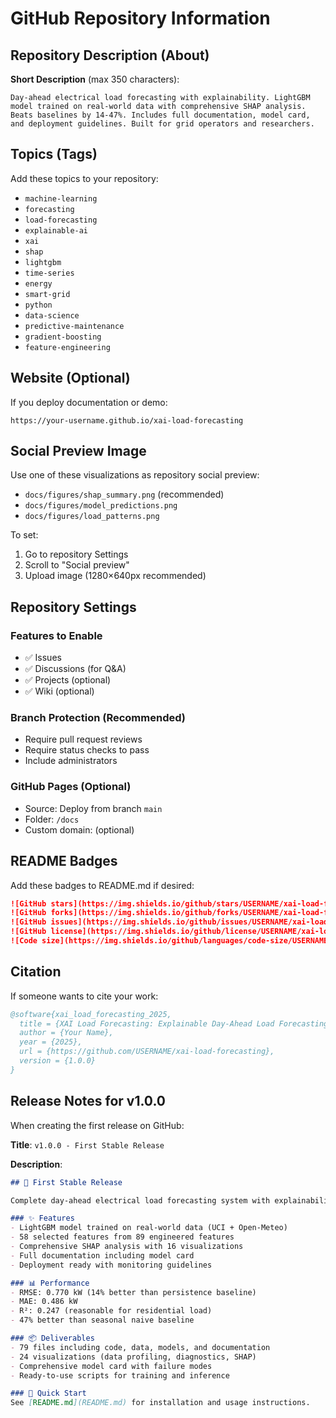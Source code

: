 # GitHub Repository Information

## Repository Description (About)

**Short Description** (max 350 characters):
```
Day-ahead electrical load forecasting with explainability. LightGBM model trained on real-world data with comprehensive SHAP analysis. Beats baselines by 14-47%. Includes full documentation, model card, and deployment guidelines. Built for grid operators and researchers.
```

## Topics (Tags)

Add these topics to your repository:

- `machine-learning`
- `forecasting`
- `load-forecasting`
- `explainable-ai`
- `xai`
- `shap`
- `lightgbm`
- `time-series`
- `energy`
- `smart-grid`
- `python`
- `data-science`
- `predictive-maintenance`
- `gradient-boosting`
- `feature-engineering`

## Website (Optional)

If you deploy documentation or demo:
```
https://your-username.github.io/xai-load-forecasting
```

## Social Preview Image

Use one of these visualizations as repository social preview:
- `docs/figures/shap_summary.png` (recommended)
- `docs/figures/model_predictions.png`
- `docs/figures/load_patterns.png`

To set:
1. Go to repository Settings
2. Scroll to "Social preview"
3. Upload image (1280×640px recommended)

## Repository Settings

### Features to Enable
- ✅ Issues
- ✅ Discussions (for Q&A)
- ✅ Projects (optional)
- ✅ Wiki (optional)

### Branch Protection (Recommended)
- Require pull request reviews
- Require status checks to pass
- Include administrators

### GitHub Pages (Optional)
- Source: Deploy from branch `main`
- Folder: `/docs`
- Custom domain: (optional)

## README Badges

Add these badges to README.md if desired:

```markdown
![GitHub stars](https://img.shields.io/github/stars/USERNAME/xai-load-forecasting?style=social)
![GitHub forks](https://img.shields.io/github/forks/USERNAME/xai-load-forecasting?style=social)
![GitHub issues](https://img.shields.io/github/issues/USERNAME/xai-load-forecasting)
![GitHub license](https://img.shields.io/github/license/USERNAME/xai-load-forecasting)
![Code size](https://img.shields.io/github/languages/code-size/USERNAME/xai-load-forecasting)
```

## Citation

If someone wants to cite your work:

```bibtex
@software{xai_load_forecasting_2025,
  title = {XAI Load Forecasting: Explainable Day-Ahead Load Forecasting},
  author = {Your Name},
  year = {2025},
  url = {https://github.com/USERNAME/xai-load-forecasting},
  version = {1.0.0}
}
```

## Release Notes for v1.0.0

When creating the first release on GitHub:

**Title**: `v1.0.0 - First Stable Release`

**Description**:
```markdown
## 🎉 First Stable Release

Complete day-ahead electrical load forecasting system with explainability.

### ✨ Features
- LightGBM model trained on real-world data (UCI + Open-Meteo)
- 58 selected features from 89 engineered features
- Comprehensive SHAP analysis with 16 visualizations
- Full documentation including model card
- Deployment ready with monitoring guidelines

### 📊 Performance
- RMSE: 0.770 kW (14% better than persistence baseline)
- MAE: 0.486 kW
- R²: 0.247 (reasonable for residential load)
- 47% better than seasonal naive baseline

### 📦 Deliverables
- 79 files including code, data, models, and documentation
- 24 visualizations (data profiling, diagnostics, SHAP)
- Comprehensive model card with failure modes
- Ready-to-use scripts for training and inference

### 🚀 Quick Start
See [README.md](README.md) for installation and usage instructions.
```
